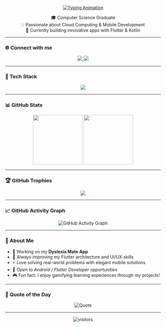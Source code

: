 <!-- 👋 README by Peter Elia -->

<p align="center">
  <a href="https://github.com/peterelia22">
    <img src="https://readme-typing-svg.herokuapp.com?font=Fira+Code&weight=500&size=26&pause=1000&color=00C2FF&center=true&vCenter=true&width=500&lines=Hey+there!+👋;I'm+Peter+Elia;Mobile+%26+Flutter+Developer;Cloud+Computing+Enthusiast" alt="Typing Animation" />
  </a>
</p>

<p align="center">
🎓 Computer Science Graduate <br>
💡 Passionate about Cloud Computing & Mobile Development <br>
🚀 Currently building innovative apps with Flutter & Kotlin
</p>

---

### 🌐 Connect with me
<p align="center">
  <a href="https://www.linkedin.com/in/peter-elia-648485240/" target="_blank">
    <img src="https://img.shields.io/badge/LinkedIn-%230077B5.svg?style=for-the-badge&logo=LinkedIn&logoColor=white" />
  </a>
  <a href="mailto:peterelia914@gmail.com">
    <img src="https://img.shields.io/badge/Gmail-D14836.svg?style=for-the-badge&logo=Gmail&logoColor=white" />
  </a>
</p>

---

### 🧰 Tech Stack
<p align="center">
  <img src="https://skillicons.dev/icons?i=flutter,dart,kotlin,androidstudio,firebase,git,github,figma,linux" />
</p>

---

### 📊 GitHub Stats
<p align="center">
  <img src="https://github-readme-stats.vercel.app/api?username=peterelia22&show_icons=true&theme=tokyonight&count_private=true" height="160"/>
  <img src="https://github-readme-stats.vercel.app/api/top-langs/?username=peterelia22&layout=compact&theme=tokyonight" height="160"/>
</p>

---

### 🏆 GitHub Trophies
<p align="center">
  <img src="https://github-profile-trophy.vercel.app/?username=peterelia22&theme=tokyonight&margin-w=10&no-frame=true&no-bg=true" />
</p>

---

### 📈 GitHub Activity Graph
<p align="center">
  <img src="https://github-readme-activity-graph.vercel.app/graph?username=peterelia22&theme=tokyo-night&hide_border=true&area=true" alt="GitHub Activity Graph" />
</p>

---

### 🧠 About Me
- 🔭 Working on my **Dyslexia Mate App**
- 🌱 Always improving my Flutter architecture and UI/UX skills
- ⚡ Love solving real-world problems with elegant mobile solutions
- 💼 *Open to Android / Flutter Developer opportunities*
- 🎮 Fun fact: I enjoy gamifying learning experiences through my projects!

---

### 💬 Quote of the Day
<p align="center">
  <img src="https://quotes-github-readme.vercel.app/api?type=horizontal&theme=tokyonight" alt="Quote" />
</p>

---

<p align="center">
  <img src="https://visitor-badge.laobi.icu/badge?page_id=peterelia22.peterelia22" alt="visitors"/>
</p>
